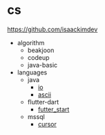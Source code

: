 # cs
https://github.com/isaackimdev

- algorithm
    - beakjoon
    - codeup
    - java-basic
- languages
    - java
        - [io](./languages/java/io/io.md)
        - [ascii](./languages/java/ascii/ascii.md)
    - flutter-dart
        - [futter_start](/languages/flutter-dart/do-it-flutter-dart.md)
    - mssql
        - [cursor](/languages/mssql/cursor.md)